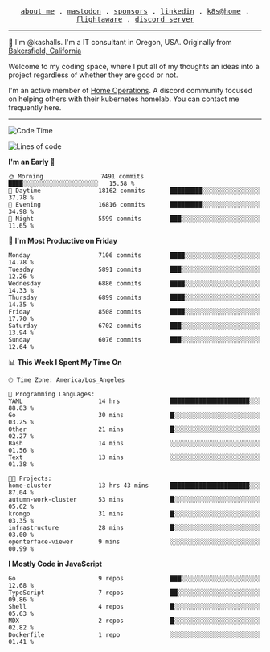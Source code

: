 <p align="center">
  <samp>
    <a href="https://jordanjones.org/">about me</a> .
    <a rel="me" href="https://mastodon.social/@kashall">mastodon</a> .
    <a href="https://github.com/sponsors/kashalls">sponsors</a> .
    <a href="https://linkedin.com/in/jordpjones">linkedin</a> .
    <a href="https://github.com/kashalls/home-cluster">k8s@home</a> .
    <a href="https://flightaware.com/adsb/stats/user/kashalls">flightaware</a> .
    <a href="https://discord.gg/V2WrCfqba9">discord server</a>
  </samp>
</p>

----------------------------------------------------------------

:wave: I'm @kashalls. I'm a IT consultant in Oregon, USA. Originally from [Bakersfield, California](https://maps.app.goo.gl/QQMtywTWghpXB6Tu6)

Welcome to my coding space, where I put all of my thoughts an ideas into a project regardless of whether they are good or not.

I'm an active member of [Home Operations](https://discord.gg/home-operations). A discord community focused on helping others with their kubernetes homelab. You can contact me frequently here.

----------------------------------------------------------------
<!--START_SECTION:waka-->
![Code Time](http://img.shields.io/badge/Code%20Time-2%2C324%20hrs%2013%20mins-blue)

![Lines of code](https://img.shields.io/badge/From%20Hello%20World%20I%27ve%20Written-10.0%20million%20lines%20of%20code-blue)

**I'm an Early 🐤** 

```text
🌞 Morning                7491 commits        ████░░░░░░░░░░░░░░░░░░░░░   15.58 % 
🌆 Daytime                18162 commits       █████████░░░░░░░░░░░░░░░░   37.78 % 
🌃 Evening                16816 commits       █████████░░░░░░░░░░░░░░░░   34.98 % 
🌙 Night                  5599 commits        ███░░░░░░░░░░░░░░░░░░░░░░   11.65 % 
```
📅 **I'm Most Productive on Friday** 

```text
Monday                   7106 commits        ████░░░░░░░░░░░░░░░░░░░░░   14.78 % 
Tuesday                  5891 commits        ███░░░░░░░░░░░░░░░░░░░░░░   12.26 % 
Wednesday                6886 commits        ████░░░░░░░░░░░░░░░░░░░░░   14.33 % 
Thursday                 6899 commits        ████░░░░░░░░░░░░░░░░░░░░░   14.35 % 
Friday                   8508 commits        ████░░░░░░░░░░░░░░░░░░░░░   17.70 % 
Saturday                 6702 commits        ███░░░░░░░░░░░░░░░░░░░░░░   13.94 % 
Sunday                   6076 commits        ███░░░░░░░░░░░░░░░░░░░░░░   12.64 % 
```


📊 **This Week I Spent My Time On** 

```text
🕑︎ Time Zone: America/Los_Angeles

💬 Programming Languages: 
YAML                     14 hrs              ██████████████████████░░░   88.83 % 
Go                       30 mins             █░░░░░░░░░░░░░░░░░░░░░░░░   03.25 % 
Other                    21 mins             █░░░░░░░░░░░░░░░░░░░░░░░░   02.27 % 
Bash                     14 mins             ░░░░░░░░░░░░░░░░░░░░░░░░░   01.56 % 
Text                     13 mins             ░░░░░░░░░░░░░░░░░░░░░░░░░   01.38 % 

🐱‍💻 Projects: 
home-cluster             13 hrs 43 mins      ██████████████████████░░░   87.04 % 
autumn-work-cluster      53 mins             █░░░░░░░░░░░░░░░░░░░░░░░░   05.62 % 
kromgo                   31 mins             █░░░░░░░░░░░░░░░░░░░░░░░░   03.35 % 
infrastructure           28 mins             █░░░░░░░░░░░░░░░░░░░░░░░░   03.00 % 
openterface-viewer       9 mins              ░░░░░░░░░░░░░░░░░░░░░░░░░   00.99 % 
```

**I Mostly Code in JavaScript** 

```text
Go                       9 repos             ███░░░░░░░░░░░░░░░░░░░░░░   12.68 % 
TypeScript               7 repos             ██░░░░░░░░░░░░░░░░░░░░░░░   09.86 % 
Shell                    4 repos             █░░░░░░░░░░░░░░░░░░░░░░░░   05.63 % 
MDX                      2 repos             █░░░░░░░░░░░░░░░░░░░░░░░░   02.82 % 
Dockerfile               1 repo              ░░░░░░░░░░░░░░░░░░░░░░░░░   01.41 % 
```




<!--END_SECTION:waka-->